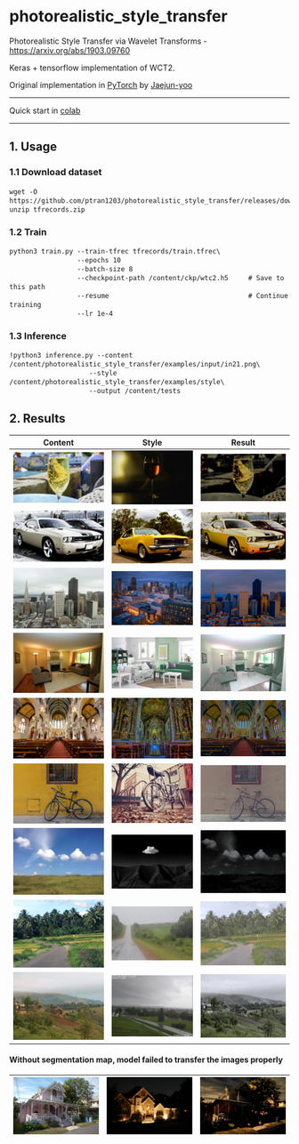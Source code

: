 # photorealistic_style_transfer

Photorealistic Style Transfer via Wavelet Transforms - https://arxiv.org/abs/1903.09760

Keras + tensorflow implementation of WCT2.

Original implementation in [PyTorch](https://github.com/clovaai/WCT2) by [Jaejun-yoo](https://github.com/jaejun-yoo)

------

Quick start in [colab](/WCT2.ipynb)

------

## 1. Usage

### 1.1 Download dataset

```
wget -O https://github.com/ptran1203/photorealistic_style_transfer/releases/download/v1.0/tfrecords.zip
unzip tfrecords.zip
```

### 1.2 Train

```
python3 train.py --train-tfrec tfrecords/train.tfrec\
                 --epochs 10
                 --batch-size 8
                 --checkpoint-path /content/ckp/wtc2.h5     # Save to this path
                 --resume                                   # Continue training
                 --lr 1e-4
```
### 1.3 Inference

```
!python3 inference.py --content /content/photorealistic_style_transfer/examples/input/in21.png\
                    --style /content/photorealistic_style_transfer/examples/style\
                    --output /content/tests
```


## 2. Results

| Content | Style | Result |
|--|--|--|
|![c1](/examples/input/in17.png)|![g1](/examples/style/tar17.png)| ![g1](/examples/output/out17.png) |
|![c1](/examples/input/in29.png)|![g1](/examples/style/tar29.png)| ![g1](/examples/output/out29.png) |
|![c1](/examples/input/in31.png)|![g1](/examples/style/tar31.png)| ![g1](/examples/output/out31.png) |
|![c1](/examples/input/in35.png)|![g1](/examples/style/tar35.png)| ![g1](/examples/output/out35.png) |
|![c1](/examples/input/in39.png)|![g1](/examples/style/tar39.png)| ![g1](/examples/output/out39.png) |
|![c1](/examples/input/in43.png)|![g1](/examples/style/tar43.png)| ![g1](/examples/output/out43.png) |
|![c1](/examples/input/in46.png)|![g1](/examples/style/tar46.png)| ![g1](/examples/output/out46.png) |
|![c1](/examples/input/in52.png)|![g1](/examples/style/tar52.png)| ![g1](/examples/output/out52.png) |
|![c1](/examples/input/in55.png)|![g1](/examples/style/tar55.png)| ![g1](/examples/output/out55.png) |

#### Without segmentation map, model failed to transfer the images properly
|![c1](/examples/input/in20.png)|![g1](/examples/style/tar20.png)| ![g1](/examples/output/out20.png) |
|--|--|--|
